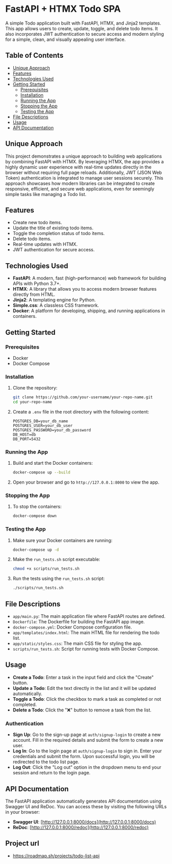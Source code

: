 # FastAPI + HTMX Todo SPA

A simple Todo application built with FastAPI, HTMX, and Jinja2 templates. This app allows users to create, update, toggle, and delete todo items. It also incorporates JWT authentication to secure access and modern styling for a simple, clean, and visually appealing user interface.

## Table of Contents

- [Unique Approach](#unique-approach)
- [Features](#features)
- [Technologies Used](#technologies-used)
- [Getting Started](#getting-started)
  - [Prerequisites](#prerequisites)
  - [Installation](#installation)
  - [Running the App](#running-the-app)
  - [Stopping the App](#stopping-the-app)
  - [Testing the App](#testing-the-app)
- [File Descriptions](#file-descriptions)
- [Usage](#usage)
- [API Documentation](#api-documentation)

## Unique Approach

This project demonstrates a unique approach to building web applications by combining FastAPI with HTMX. By leveraging HTMX, the app provides a highly dynamic user experience with real-time updates directly in the browser without requiring full page reloads. Additionally, JWT (JSON Web Token) authentication is integrated to manage user sessions securely. This approach showcases how modern libraries can be integrated to create responsive, efficient, and secure web applications, even for seemingly simple tasks like managing a Todo list.

## Features

- Create new todo items.
- Update the title of existing todo items.
- Toggle the completion status of todo items.
- Delete todo items.
- Real-time updates with HTMX.
- JWT authentication for secure access.

## Technologies Used

- **FastAPI**: A modern, fast (high-performance) web framework for building APIs with Python 3.7+.
- **HTMX**: A library that allows you to access modern browser features directly from HTML.
- **Jinja2**: A templating engine for Python.
- **Simple.css**: A classless CSS framework.
- **Docker**: A platform for developing, shipping, and running applications in containers.

## Getting Started

### Prerequisites

- Docker
- Docker Compose

### Installation

1. Clone the repository:

    ```bash
    git clone https://github.com/your-username/your-repo-name.git
    cd your-repo-name
    ```

2. Create a `.env` file in the root directory with the following content:

    ```plaintext
    POSTGRES_DB=your_db_name
    POSTGRES_USER=your_db_user
    POSTGRES_PASSWORD=your_db_password
    DB_HOST=db
    DB_PORT=5432
    ```

### Running the App

1. Build and start the Docker containers:

    ```bash
    docker-compose up --build
    ```

2. Open your browser and go to `http://127.0.0.1:8000` to view the app.

### Stopping the App

1. To stop the containers:

    ```bash
    docker-compose down
    ```

### Testing the App

1. Make sure your Docker containers are running:

    ```bash
    docker-compose up -d
    ```

2. Make the `run_tests.sh` script executable:

    ```bash
    chmod +x scripts/run_tests.sh
    ```

3. Run the tests using the `run_tests.sh` script:

    ```bash
    ./scripts/run_tests.sh
    ```

## File Descriptions

- `app/main.py`: The main application file where FastAPI routes are defined.
- `Dockerfile`: The Dockerfile for building the FastAPI app image.
- `docker-compose.yml`: Docker Compose configuration file.
- `app/templates/index.html`: The main HTML file for rendering the todo list.
- `app/static/styles.css`: The main CSS file for styling the app.
- `scripts/run_tests.sh`: Script for running tests with Docker Compose.

## Usage

- **Create a Todo**: Enter a task in the input field and click the "Create" button.
- **Update a Todo**: Edit the text directly in the list and it will be updated automatically.
- **Toggle a Todo**: Click the checkbox to mark a task as completed or not completed.
- **Delete a Todo**: Click the "❌" button to remove a task from the list.

### Authentication

- **Sign Up**: Go to the sign-up page at `auth/signup-login` to create a new account. Fill in the required details and submit the form to create a new user.
- **Log In**: Go to the login page at `auth/signup-login` to sign in. Enter your credentials and submit the form. Upon successful login, you will be redirected to the todo list page.
- **Log Out**: Click the "Log out" option in the dropdown menu to end your session and return to the login page.

## API Documentation

The FastAPI application automatically generates API documentation using Swagger UI and ReDoc. You can access these by visiting the following URLs in your browser:

- **Swagger UI**: [http://127.0.0.1:8000/docs](http://127.0.0.1:8000/docs)
- **ReDoc**: [http://127.0.0.1:8000/redoc](http://127.0.0.1:8000/redoc)

## Project url
- https://roadmap.sh/projects/todo-list-api
